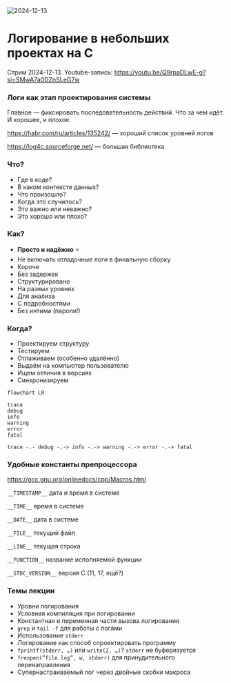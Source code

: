 ![2024-12-13](https://github.com/user-attachments/assets/736899c2-94b2-4d64-b5ba-cf9880fd901a)
# Логирование в небольших проектах на C
Стрим 2024-12-13.
Youtube-запись: https://youtu.be/Q9rpaDLwE-g?si=SMwA7a0DZnSLeG7w

### Логи как этап проектирования системы

Главное — фиксировать последовательность действий. Что за чем идёт. И хорошее, и плохое.

https://habr.com/ru/articles/135242/ — хороший список уровней логов

https://log4c.sourceforge.net/ — большая библиотека

### Что?

- Где в коде?
- В каком контексте данных?
- Что произошло?
- Когда это случилось?
- Это важно или неважно?
- Это хорошо или плохо?

### Как?

- **Просто и надёжно** ⭐
- Не включать отладочные логи в финальную сборку
- Короче
- Без задержек
- Структурировано
- На разных уровнях
- Для анализа
- С подробностями
- Без интима (пароли!)

### Когда?

- Проектируем структуру
- Тестируем
- Отлаживаем (особенно удалённо)
- Выдаём на компьютер пользователю
- Ищем отличия в версиях
- Синхронизируем

```mermaid
flowchart LR

trace
debug
info
warning
error
fatal

trace -.- debug -.-> info -.-> warning -.-> error -.-> fatal
```

### Удобные константы препроцессора

https://gcc.gnu.org/onlinedocs/cpp/Macros.html

`__TIMESTAMP__` дата и время в системе

`__TIME__` время в системе

`__DATE__` дата в системе

`__FILE__` текущий файл

`__LINE__` текущая строка

`__FUNCTION__` название исполняемой функции

`__STDC_VERSION__` версия C (11, 17, ещё?)

### Темы лекции
- Уровни логирования
- Условная компиляция при логировании
- Константная и переменная части вызова логирования
- `grep` и `tail -f` для работы с логами
- Использование `stderr`
- Логирование как способ спроектировать программу
- `fprintf(stderr, …)` или `write(2, …)`? `stderr` не буферизуется
- `freopen(”file.log”, w, stderr)` для принудительного перенаправления
- Супернастраиваемый лог через двойные скобки макроса
